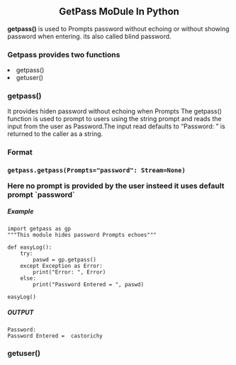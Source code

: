 <h2 style="text-align: center" > GetPass MoDule In Python</h2>
<p><strong>getpass()</strong> is used to Prompts password without echoing or without showing password when entering. its also called blind password.</p>

<h3>Getpass provides two functions</h3>
<li> getpass()</li>
<li>getuser()</li>

<h3>getpass()</h3>
<p>It provides hiden password without echoing when Prompts
The getpass() function is used to prompt to users using the string prompt and reads the input from the user as Password.The input read defaults to “Password: ” is returned to the caller as a string.</p>
<h3>Format<h3>

`getpass.getpass(Prompts="password": Stream=None)`
<p>Here no prompt is provided by the user insteed it uses default prompt `password`</p>

<h5>Example</h5>

```
import getpass as gp
"""This module hides password Prompts echoes"""

def easyLog():
    try:
        paswd = gp.getpass()
    except Exception as Error:
        print("Error: ", Error)
    else:
        print("Password Entered = ", paswd)

easyLog()
```

<h5>OUTPUT</h5>

```
Password: 
Password Entered =  castorichy
```

<h3> getuser() </h3>


